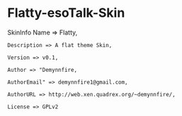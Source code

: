 Flatty-esoTalk-Skin
===================
SkinInfo
	Name => Flatty,
	
	Description => A flat theme Skin,
	
	Version => v0.1,
	
	Author => "Demynnfire,
	
	AuthorEmail" => demynnfire1@gmail.com,
	
	AuthorURL => http://web.xen.quadrex.org/~demynnfire/,
	
	License => GPLv2
